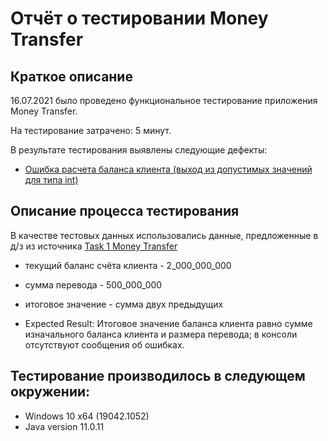# Отчёт о тестировании Money Transfer

## Краткое описание

16.07.2021 было проведено функциональное тестирование приложения Money Transfer.

На тестирование затрачено: 5 минут.

В результате тестирования выявлены следующие дефекты:
* <a href="https://github.com/xeniya-izotowa/Java2.1/issues/1"> Ошибка расчета баланса клиента (выход из допустимых значений для типа int) </a>

## Описание процесса тестирования

В качестве тестовых данных использовались данные, предложенные в д/з из источника  <a href="https://github.com/netology-code/javaqa-homeworks/tree/master/programming"> Task 1 Money Transfer</a>

* текущий баланс счёта клиента - 2_000_000_000 
* сумма перевода - 500_000_000 
* итоговое значение - сумма двух предыдущих 

* Expected Result: Итоговое значение баланса клиента равно сумме изначального баланса клиента и размера перевода; в консоли отсутствуют сообщения об ошибках.

## Тестирование производилось в следующем окружении:
* Windows 10 x64 (19042.1052)
* Java version 11.0.11
